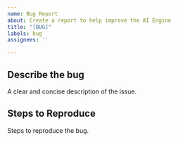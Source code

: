 ```yaml
---
name: Bug Report
about: Create a report to help improve the AI Engine
title: "[BUG]"
labels: bug
assignees: ''

---
```


## Describe the bug
A clear and concise description of the issue.

## Steps to Reproduce
Steps to reproduce the bug.
